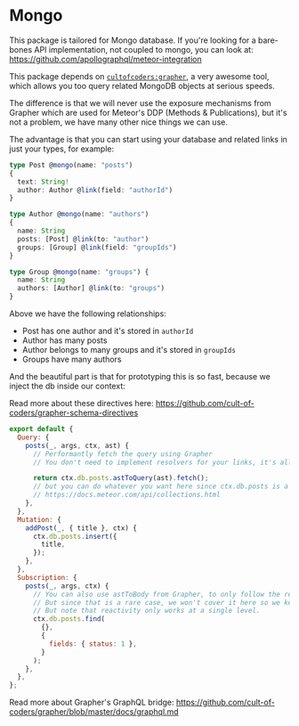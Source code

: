 # Mongo

This package is tailored for Mongo database. If you're looking for a bare-bones API implementation, not coupled to mongo, you can look at: https://github.com/apollographql/meteor-integration

This package depends on [`cultofcoders:grapher`](https://github.com/cult-of-coders/grapher), a very awesome tool,
which allows you too query related MongoDB objects at serious speeds.

The difference is that we will never use the exposure mechanisms from Grapher which are used for Meteor's DDP (Methods & Publications),
but it's not a problem, we have many other nice things we can use.

The advantage is that you can start using your database and related links in just your types, for example:

```typescript
type Post @mongo(name: "posts")
{
  text: String!
  author: Author @link(field: "authorId")
}

type Author @mongo(name: "authors")
{
  name: String
  posts: [Post] @link(to: "author")
  groups: [Group] @link(field: "groupIds")
}

type Group @mongo(name: "groups") {
  name: String
  authors: [Author] @link(to: "groups")
}
```

Above we have the following relationships:

* Post has one author and it's stored in `authorId`
* Author has many posts
* Author belongs to many groups and it's stored in `groupIds`
* Groups have many authors

And the beautiful part is that for prototyping this is so fast, because we inject the db inside our context:

Read more about these directives here:
https://github.com/cult-of-coders/grapher-schema-directives

```js
export default {
  Query: {
    posts(_, args, ctx, ast) {
      // Performantly fetch the query using Grapher
      // You don't need to implement resolvers for your links, it's all done automatically

      return ctx.db.posts.astToQuery(ast).fetch();
      // but you can do whatever you want here since ctx.db.posts is a Mongo.Collection
      // https://docs.meteor.com/api/collections.html
    },
  },
  Mutation: {
    addPost(_, { title }, ctx) {
      ctx.db.posts.insert({
        title,
      });
    },
  },
  Subscription: {
    posts(_, args, ctx) {
      // You can also use astToBody from Grapher, to only follow the requested fields
      // But since that is a rare case, we won't cover it here so we keep it simple:
      // But note that reactivity only works at a single level.
      ctx.db.posts.find(
        {},
        {
          fields: { status: 1 },
        }
      );
    },
  },
};
```

Read more about Grapher's GraphQL bridge:
https://github.com/cult-of-coders/grapher/blob/master/docs/graphql.md
